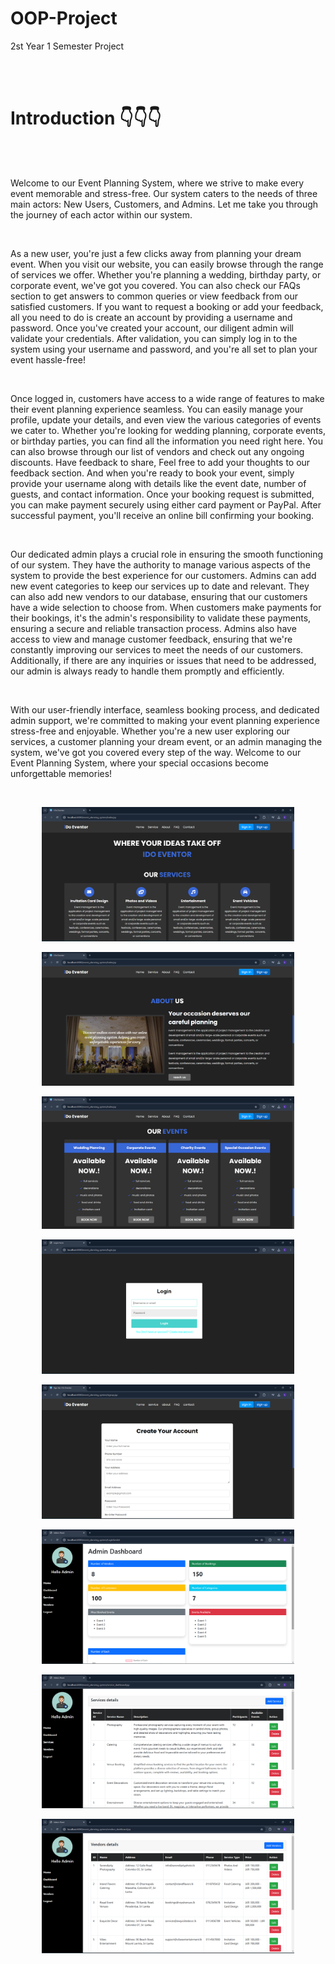 # OOP-Project
2st Year 1 Semester Project

<br><br>

<h1>Introduction 👇👇👇 </h1><br><br>

<p>Welcome to our Event Planning System, where we strive to make every event memorable 
and stress-free. Our system caters to the needs of three main actors: New Users, Customers, 
and Admins. Let me take you through the journey of each actor within our system. </p><br>

<p>As a new user, you're just a few clicks away from planning your dream event. When you visit 
our website, you can easily browse through the range of services we offer. Whether you're 
planning a wedding, birthday party, or corporate event, we've got you covered. You can also 
check our FAQs section to get answers to common queries or view feedback from our 
satisfied customers. If you want to request a booking or add your feedback, all you need to 
do is create an account by providing a username and password. Once you've created your 
account, our diligent admin will validate your credentials. After validation, you can simply 
log in to the system using your username and password, and you're all set to plan your 
event hassle-free! </p><br>

<p>Once logged in, customers have access to a wide range of features to make their event 
planning experience seamless. You can easily manage your profile, update your details, and 
even view the various categories of events we cater to. Whether you're looking for wedding 
planning, corporate events, or birthday parties, you can find all the information you need 
right here. You can also browse through our list of vendors and check out any ongoing 
discounts. Have feedback to share, Feel free to add your thoughts to our feedback section. 
And when you're ready to book your event, simply provide your username along with 
details like the event date, number of guests, and contact information. Once your booking 
request is submitted, you can make payment securely using either card payment or PayPal. 
After successful payment, you'll receive an online bill confirming your booking.</p><br>

<p>Our dedicated admin plays a crucial role in ensuring the smooth functioning of our system. 
They have the authority to manage various aspects of the system to provide the best 
experience for our customers. Admins can add new event categories to keep our services up 
to date and relevant. They can also add new vendors to our database, ensuring that our 
customers have a wide selection to choose from. When customers make payments for their 
bookings, it's the admin's responsibility to validate these payments, ensuring a secure and 
reliable transaction process. Admins also have access to view and manage customer 
feedback, ensuring that we're constantly improving our services to meet the needs of our 
customers. Additionally, if there are any inquiries or issues that need to be addressed, our 
admin is always ready to handle them promptly and efficiently. </p><br>

<p>With our user-friendly interface, seamless booking process, and dedicated admin support, 
we're committed to making your event planning experience stress-free and enjoyable. 
Whether you're a new user exploring our services, a customer planning your dream event, 
or an admin managing the system, we've got you covered every step of the way. Welcome 
to our Event Planning System, where your special occasions become unforgettable 
memories! </p><br>

<p align="center"><img width="80%" height="80%" src="https://github.com/anushka9D/OOP-Project/blob/main/src/main/webapp/image/1.png" alt="image"></p>
<p align="center"><img width="80%" height="80%" src="https://github.com/anushka9D/OOP-Project/blob/main/src/main/webapp/image/2.png" alt="image"></p>
<p align="center"><img width="80%" height="80%" src="https://github.com/anushka9D/OOP-Project/blob/main/src/main/webapp/image/3.png" alt="image"></p>
<p align="center"><img width="80%" height="80%" src="https://github.com/anushka9D/OOP-Project/blob/main/src/main/webapp/image/4.png" alt="image"></p>
<p align="center"><img width="80%" height="80%" src="https://github.com/anushka9D/OOP-Project/blob/main/src/main/webapp/image/5.png" alt="image"></p>
<p align="center"><img width="80%" height="80%" src="https://github.com/anushka9D/OOP-Project/blob/main/src/main/webapp/image/6.png" alt="image"></p>
<p align="center"><img width="80%" height="80%" src="https://github.com/anushka9D/OOP-Project/blob/main/src/main/webapp/image/7.png" alt="image"></p>
<p align="center"><img width="80%" height="80%" src="https://github.com/anushka9D/OOP-Project/blob/main/src/main/webapp/image/8.png" alt="image"></p>
